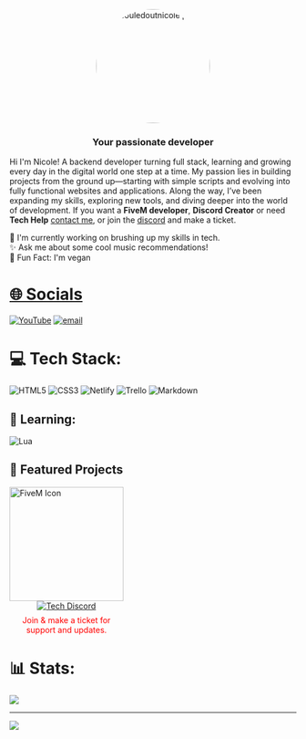 <!-- # 💫 souledoutnicole -->

<p align="center">
  <img src="https://avatars.githubusercontent.com/u/180138845?s=400&u=28e3b1271bcc7f7d83363c86e424a079f1994281&v=4" alt="souledoutnicole pfp" style="border-radius: 100%; width: 200px; height: 200px;">
</p>
<!-- https://primer.style/octicons -->
<!-- about me -->

<h3 align="center">Your passionate developer</h3>
<p>
Hi I'm Nicole! A backend developer turning full stack, learning and growing every day in the digital world one step at a time. My passion lies in building projects from the ground up—starting with simple scripts and evolving into fully functional websites and applications. Along the way, I’ve been expanding my skills, exploring new tools, and diving deeper into the world of development. If you want a <b> FiveM developer</b>, <b>Discord Creator</b>  or need <b>Tech Help</b> <a href="mailto:itstechlady@gmail.com">contact me</a>, or join the  <a href="https://discord.gg/DuJPUDqCMQand">discord</a> and make a ticket.
</p>

🌻 I'm currently working on brushing up my skills in tech.<br>✨ Ask me about some cool music recommendations!<br>🌱 Fun Fact: I'm vegan

<p align="left"> <a href="https://github.com/ryo-ma/github-profile-trophy"></p>

# 🌐 Socials

<!-- Include Link In Bio/ Links for link-->
<!--add subscribe button for youtube5 -->
<!-- beacons -->

<!-- [![Discord](https://img.shields.io/badge/Discord-%237289DA.svg?logo=discord&logoColor=white)](https://discord.gg/https://discord.gg/DuJPUDqCMQ) -->

[![YouTube](https://img.shields.io/badge/YouTube-%23FF0000.svg?logo=YouTube&logoColor=white)](https://youtube.com/@itstechlady)
[![email](https://img.shields.io/badge/Email-D14836?logo=gmail&logoColor=white)](mailto:itstechlady@gmail.com)

<!-- website link -->

# 💻 Tech Stack:

![HTML5](https://img.shields.io/badge/html5-%23E34F26.svg?style=for-the-badge&logo=html5&logoColor=white) ![CSS3](https://img.shields.io/badge/css3-%231572B6.svg?style=for-the-badge&logo=css3&logoColor=white) ![Netlify](https://img.shields.io/badge/netlify-%23000000.svg?style=for-the-badge&logo=netlify&logoColor=#00C7B7) ![Trello](https://img.shields.io/badge/Trello-%23026AA7.svg?style=for-the-badge&logo=Trello&logoColor=white) ![Markdown](https://img.shields.io/badge/markdown-%23000000.svg?style=for-the-badge&logo=markdown&logoColor=white)

<!-- ![Figma](https://img.shields.io/badge/figma-%23F24E1E.svg?style=for-the-badge&logo=figma&logoColor=white) -->
<!-- ![MariaDB](https://img.shields.io/badge/MariaDB-003545?style=for-the-badge&logo=mariadb&logoColor=white) -->

## 🧠 Learning:

<!-- insert lua, python, javascript and figma -->

![Lua](https://img.shields.io/badge/lua-%232C2D72.svg?style=for-the-badge&logo=lua&logoColor=white)

<!-- ##  ![Python](https://img.shields.io/badge/python-3670A0?style=for-the-badge&logo=python&logoColor=ffdd54) ![MySQL](https://img.shields.io/badge/mysql-4479A1.svg?style=for-the-badge&logo=mysql&logoColor=white) ![Figma](https://img.shields.io/badge/figma-%23F24E1E.svg?style=for-the-badge&logo=figma&logoColor=white) ![React](https://img.shields.io/badge/react-%2320232a.svg?style=for-the-badge&logo=react&logoColor=%2361DAFB)  ![Azure](https://img.shields.io/badge/azure-%230072C6.svg?style=for-the-badge&logo=microsoftazure&logoColor=white) ![AWS](https://img.shields.io/badge/AWS-%23FF9900.svg?style=for-the-badge&logo=amazon-aws&logoColor=white)  ![Google Cloud](https://img.shields.io/badge/GoogleCloud-%234285F4.svg?style=for-the-badge&logo=google-cloud&logoColor=white) ![Angular](https://img.shields.io/badge/angular-%23DD0031.svg?style=for-the-badge&logo=angular&logoColor=white) ![MariaDB](https://img.shields.io/badge/MariaDB-003545?style=for-the-badge&logo=mariadb&logoColor=white) -->

## 🚀 Featured Projects

<div style="text-align: left;">
  <img 
    src="https://camo.githubusercontent.com/87652d47875a130f008c83cf47710d0df08a69d356ed4c24dfe63cc56178fd0d/68747470733a2f2f76696f7269747967726f75702e67616c6c65727963646e2e76736173736574732e696f2f657874656e73696f6e732f76696f7269747967726f75702f666976656d2d646576656c6f706d656e742f312e302e372f313732303930393336323934312f4d6963726f736f66742e56697375616c53747564696f2e53657276696365732e49636f6e732e44656661756c74" 
    style="border-radius: 0%; width: 200px; height: 200px;"
    alt="FiveM Icon"
  >
  <div style="width: 200px; text-align: center;">
    <a href="https://discord.gg/DuJPUDqCMQ">
      <img src="https://img.shields.io/badge/Discord-%237289DA.svg?logo=discord&logoColor=white" alt="Tech Discord">
    </a>
    <p style="margin-top: 8px; font-size: 14px; color: #ff0000ff;">
      Join & make a ticket for support and updates. 
    </p>
  </div>
</div>

# 📊 Stats:

![](https://github-readme-stats.vercel.app/api?username=SOULEDOUTNICOLE&theme=midnight-purple&hide_border=false&include_all_commits=true&count_private=true)<br/>

<!-- MIDNIGHT PURPLE FOR GITHUB STATS -->

<!-- ![](https://github-contributor-stats.vercel.app/api?username=souledoutnicole&limit=5&theme=midnight-purple&combine_all_yearly_contributions=true) -->

<!-- ![](https://nirzak-streak-stats.vercel.app/?user=SOULEDOUTNICOLE&theme=midnight-purple&hide_border=false)<br/> -->
<!-- ![](https://github-readme-stats.vercel.app/api/top-langs/?username=SOULEDOUTNICOLE&theme=midnight-purple&hide_border=false&include_all_commits=true&count_private=true&layout=compact) -->

<!-- ## 🏆 GitHub Trophies -->
<!-- ![](https://github-profile-trophy.vercel.app/?username=SOULEDOUTNICOLE&theme=midnight-purple&no-frame=false&no-bg=true&margin-w=4) -->

---

[![](https://visitcount.itsvg.in/api?id=souledoutnicole&icon=0&color=0)](https://visitcount.itsvg.in)
